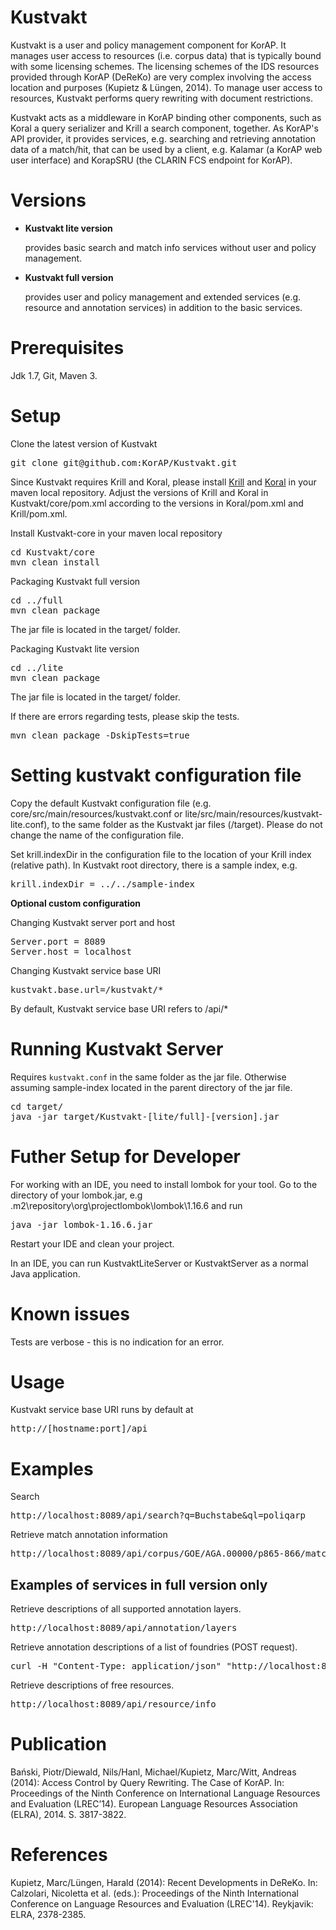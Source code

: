 # Kustvakt

Kustvakt is a user and policy management component for KorAP. It manages user access to resources (i.e. corpus data) that is typically bound with some licensing schemes. The licensing schemes of the IDS resources provided through KorAP (DeReKo) are very complex involving the access location and purposes (Kupietz & Lüngen, 2014). To manage user access to resources, Kustvakt performs query rewriting with document restrictions.

Kustvakt acts as a middleware in KorAP binding other components, such as Koral a query serializer and Krill a search component, together. As KorAP's API provider, it provides services, e.g. searching and retrieving annotation data of a match/hit, that can be used by a client, e.g. Kalamar (a KorAP web user interface) and KorapSRU (the CLARIN FCS endpoint for KorAP).

# Versions
* <b>Kustvakt lite version</b>
  
  provides basic search and match info services without user and policy management.

* <b>Kustvakt full version</b>
  
  provides user and policy management and extended services (e.g. resource and annotation services) in addition to the basic services.
  

# Prerequisites
Jdk 1.7, Git, Maven 3.

# Setup

Clone the latest version of Kustvakt
<pre>
git clone git@github.com:KorAP/Kustvakt.git
</pre>

Since Kustvakt requires Krill and Koral, please install [Krill](https://github.com/KorAP/Krill) and [Koral](https://github.com/KorAP/Koral) in your maven local repository.
Adjust the versions of Krill and Koral in Kustvakt/core/pom.xml according to the versions in Koral/pom.xml and Krill/pom.xml.

Install Kustvakt-core in your maven local repository
<pre>
cd Kustvakt/core
mvn clean install
</pre>

Packaging Kustvakt full version
<pre>
cd ../full
mvn clean package
</pre>
The jar file is located in the target/ folder.

Packaging Kustvakt lite version
<pre>
cd ../lite
mvn clean package
</pre>
The jar file is located in the target/ folder.

If there are errors regarding tests, please skip the tests.
<pre>
mvn clean package -DskipTests=true
</pre>

# Setting kustvakt configuration file

Copy the default Kustvakt configuration file (e.g. core/src/main/resources/kustvakt.conf or lite/src/main/resources/kustvakt-lite.conf), to the same  folder as the Kustvakt jar files  (/target). Please do not change the name of the configuration file.

Set krill.indexDir in the configuration file to the location of your Krill index (relative path). In Kustvakt root directory, there is a sample index, e.g.
<pre>krill.indexDir = ../../sample-index</pre>

<b>Optional custom configuration</b>

Changing Kustvakt server port and host
<pre>
Server.port = 8089
Server.host = localhost
</pre>

Changing Kustvakt service base URI
<pre>
kustvakt.base.url=/kustvakt/*
</pre>
By default, Kustvakt service base URI refers to /api/*


# Running Kustvakt Server
Requires ```kustvakt.conf``` in the same folder as the jar file. Otherwise assuming sample-index located in the parent directory of the jar file.

<pre>
cd target/
java -jar target/Kustvakt-[lite/full]-[version].jar    
</pre>


# Futher Setup for Developer

For working with an IDE, you need to install lombok for your tool. Go to the directory of your lombok.jar, e.g \.m2\repository\org\projectlombok\lombok\1.16.6 and run
<pre>
java -jar lombok-1.16.6.jar
</pre>

Restart your IDE and clean your project.

In an IDE, you can run KustvaktLiteServer or KustvaktServer as a normal Java application.

# Known issues
Tests are verbose - this is no indication for an error.

# Usage
Kustvakt service base URI runs by default at
<pre>
http://[hostname:port]/api
</pre>

# Examples

Search
<pre>
http://localhost:8089/api/search?q=Buchstabe&ql=poliqarp
</pre>

Retrieve match annotation information
<pre>
http://localhost:8089/api/corpus/GOE/AGA.00000/p865-866/matchInfo?foundry=*&spans=false
</pre>

## Examples of services in full version only

Retrieve descriptions of all supported annotation layers.
<pre>
http://localhost:8089/api/annotation/layers
</pre>

Retrieve annotation descriptions of a list of foundries (POST request).

<pre>
curl -H "Content-Type: application/json" "http://localhost:8089/kustvakt/annotation/description" --data '{"codes":["opennlp/*"], "language":"en" }'
</pre>

Retrieve descriptions of free resources.
<pre>
http://localhost:8089/api/resource/info
</pre>

# Publication

Bański, Piotr/Diewald, Nils/Hanl, Michael/Kupietz, Marc/Witt, Andreas (2014):
    Access Control by Query Rewriting. The Case of KorAP. In: Proceedings of the Ninth Conference on International Language Resources and Evaluation (LREC’14). European Language Resources Association (ELRA), 2014. S. 3817-3822.


# References

Kupietz, Marc/Lüngen, Harald (2014): Recent Developments in DeReKo. In: Calzolari, Nicoletta et al. (eds.): Proceedings of the Ninth International Conference on Language Resources and Evaluation (LREC'14). Reykjavik: ELRA, 2378-2385.